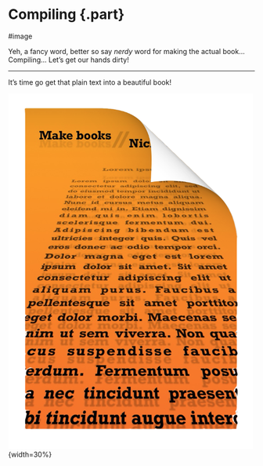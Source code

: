 # Compiling {.part}

#image

Yeh, a fancy word, better so say *nerdy* word for making the actual book... Compiling... Let’s get our hands dirty!

---

It’s time go get that plain text into a beautiful book!

![](images/compile.png){width=30%}

